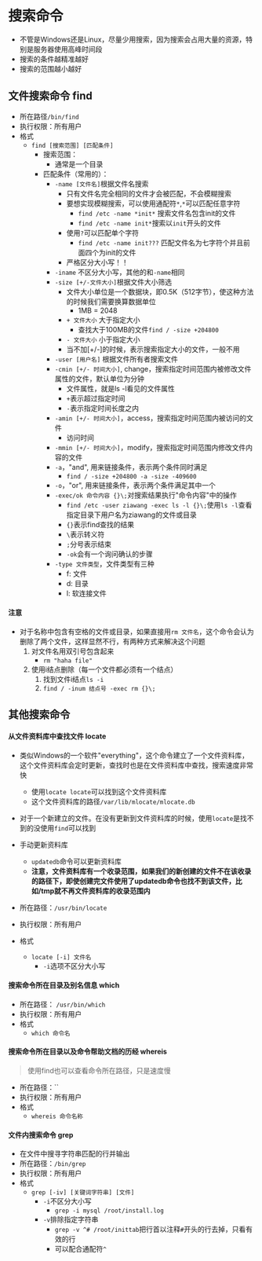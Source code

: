 # 搜索命令
- 不管是Windows还是Linux，尽量少用搜索，因为搜索会占用大量的资源，特别是服务器使用高峰时间段
- 搜索的条件越精准越好
- 搜索的范围越小越好

## 文件搜索命令 find

- 所在路径`/bin/find`
- 执行权限：所有用户 
- 格式
	- `find [搜索范围] [匹配条件]`
		- 搜索范围：
			- 通常是一个目录
		- 匹配条件（常用的）：
			- `-name [文件名]`根据文件名搜索
				- 只有文件名完全相同的文件才会被匹配，不会模糊搜索
				- 要想实现模糊搜索，可以使用通配符`*`,`*`可以匹配任意字符
					- `find /etc -name *init*` 搜索文件名包含init的文件
					- `find /etc -name init*`搜索以`init`开头的文件
				- 使用`?`可以匹配单个字符
					- `find /etc -name init???` 匹配文件名为七字符个并且前面四个为init的文件
				- 严格区分大小写！！
			- `-iname` 不区分大小写，其他的和`-name`相同  
			- `-size [+/-文件大小]`根据文件大小筛选
				- 文件大小单位是一个数据块，即0.5K（512字节），使这种方法的时候我们需要换算数据单位
					- 1MB = 2048
				- `+ 文件大小` 大于指定大小
					- 查找大于100MB的文件`find / -size +204800`
				- `- 文件大小` 小于指定大小
				- 当不加[+/-]的时候，表示搜索指定大小的文件，一般不用
			- `-user [用户名]` 根据文件所有者搜索文件
			- `-cmin [+/- 时间大小]`, change，搜索指定时间范围内被修改文件属性的文件，默认单位为分钟
				- 文件属性，就是ls -l看见的文件属性
				- `+`表示超过指定时间
				- `-`表示指定时间长度之内
			- `-amin [+/- 时间大小]`，access，搜索指定时间范围内被访问的文件
				- 访问时间
			- `-mmin [+/- 时间大小]`，modify，搜索指定时间范围内修改文件内容的文件
			- `-a`，"and", 用来链接条件，表示两个条件同时满足
				- `find / -size +204800 -a -size -409600`
			- `-o`，"or", 用来链接条件，表示两个条件满足其中一个
			- `-exec/ok 命令内容 {}\;`对搜索结果执行"命令内容"中的操作
				- `find /etc -user ziawang -exec ls -l {}\;`使用`ls -l`查看指定目录下用户名为ziawang的文件或目录
				- `{}`表示find查找的结果
				- `\`表示转义符
				- `;`分号表示结束
				- `-ok`会有一个询问确认的步骤
			- `-type 文件类型`，文件类型有三种
				- f: 文件
				- d: 目录
				- l: 软连接文件
			
#### 注意
- 对于名称中包含有空格的文件或目录，如果直接用`rm 文件名`，这个命令会认为删除了两个文件，这样显然不行，有两种方式来解决这个问题
	1. 对文件名用双引号包含起来
		- `rm "haha file"`
	2. 使用i结点删除（每一个文件都必须有一个结点）
		1. 找到文件i结点`ls -i`
		2. `find / -inum 结点号 -exec rm {}\;` 
 

## 其他搜索命令
#### 从文件资料库中查找文件 locate
- 类似Windows的一个软件"everything"，这个命令建立了一个文件资料库，这个文件资料库会定时更新，查找时也是在文件资料库中查找，搜索速度非常快
	- 使用`locate locate`可以找到这个文件资料库
	- 这个文件资料库的路径`/var/lib/mlocate/mlocate.db`
- 对于一个新建立的文件。在没有更新到文件资料库的时候，使用`locate`是找不到的没使用`find`可以找到
- 手动更新资料库
	- `updatedb`命令可以更新资料库
	- **注意，文件资料库有一个收录范围，如果我们的新创建的文件不在该收录的路径下，即使创建完文件使用了updatedb命令也找不到该文件，比如/tmp就不再文件资料库的收录范围内**
		

- 所在路径：`/usr/bin/locate`
- 执行权限：所有用户
- 格式
	- `locate [-i] 文件名`
		- `-i`选项不区分大小写

#### 搜索命令所在目录及别名信息 which
- 所在路径： `/usr/bin/which`
- 执行权限：所有用户
- 格式
	- `which 命令名 `

#### 搜索命令所在目录以及命令帮助文档的历经  whereis
> 使用find也可以查看命令所在路径，只是速度慢

- 所在路径：``
- 执行权限：所有用户
- 格式
	- `whereis 命令名称`

#### 文件内搜索命令 grep
- 在文件中搜寻字符串匹配的行并输出
- 所在路径：`/bin/grep`
- 执行权限：所有用户
- 格式
	- `grep [-iv] [关键词字符串] [文件]`
		- `-i`不区分大小写	
			- `grep -i mysql /root/install.log`
		- `-v`排除指定字符串
			- `grep -v ^# /root/inittab`把行首以注释`#`开头的行去掉，只看有效的行
			- 可以配合通配符`^`






